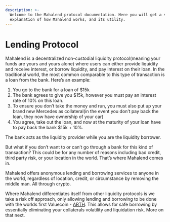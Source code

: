 ```yaml
---
description: >-
  Welcome to the Mahalend protocol documentation. Here you will get a simplistic
  explanation of how Mahalend works, and its utility.
---
```


# Lending Protocol

Mahalend is a decentralized non-custodial liquidity protocol(meaning your funds are yours and yours alone) where users can either provide liquidity and receive interest, or borrow liquidity, and pay interest on their loan. In the traditional world, the most common comparable to this type of transaction is a loan from the bank. Here’s an example:

1. You go to the bank for a loan of $15k
2. The bank agrees to give you $15k, however you must pay an interest rate of 10% on this loan.
3. To ensure you don’t take the money and run, you must also put up your brand new Mercedes as collateral(in the event you don’t pay back the loan, they now have ownership of your car)
4. You agree, take out the loan, and now at the maturity of your loan have to pay back the bank $15k + 10%.&#x20;

The bank acts as the liquidity provider while you are the liquidity borrower.&#x20;

But what if you don’t want to or can’t go through a bank for this kind of transaction? This could be for any number of reasons including bad credit, third party risk, or your location in the world. That’s where Mahalend comes in.

Mahalend offers anonymous lending and borrowing services to anyone in the world, regardless of location, credit, or circumstance by removing the middle man. All through crypto.&#x20;

Where Mahalend differentiates itself from other liquidity protocols is we take a risk off approach, only allowing lending and borrowing to be done with the worlds first Valuecoin - [ARTH](https://docs.arth.loans). This allows for safe borrowing by essentially eliminating your collaterals volatility and liquidation risk. More on that next.&#x20;

